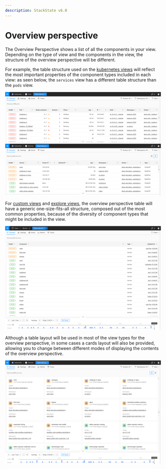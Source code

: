 ```yaml
---
description: StackState v6.0
---
```


# Overview perspective

The Overview Perspective shows a list of all the components in your view. Depending on the type of view and the components in the view, the structure of the overview perspective will be different.

For example, the table structure used on the [kubernetes views](k8s-views.md) will reflect the most important properties of the component types included in each view: as seen below, the `services` view has a different table structure than the `pods` view.

![Overview table structure comparison](../../.gitbook/assets/k8s/k8s-overview-perspective-table-comparison.png) 

For [custom views](k8s-custom-views.md) and [explore views](k8s-explore-views.md), the overview perspective table will have a generic one-size-fits-all structure, composed out of the most common properties, because of the diversity of component types that might be included in the view.

![Overview table generic structure](../../.gitbook/assets/k8s/k8s-overview-perspective-generic-table.png) 

Although a table layout will be used in most of the view types for the overview perspective, in some cases a cards layout will also be provided, allowing you to change between different modes of displaying the contents of the overview perspective.
 
![Overview cards layout](../../.gitbook/assets/k8s/k8s-overview-perspective-cards-layout.png)

